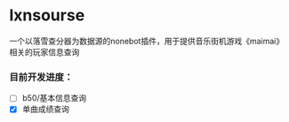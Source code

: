 # lxnsourse
一个以落雪查分器为数据源的nonebot插件，用于提供音乐街机游戏《maimai》相关的玩家信息查询

### 目前开发进度：

- [ ] b50/基本信息查询
- [x] 单曲成绩查询
